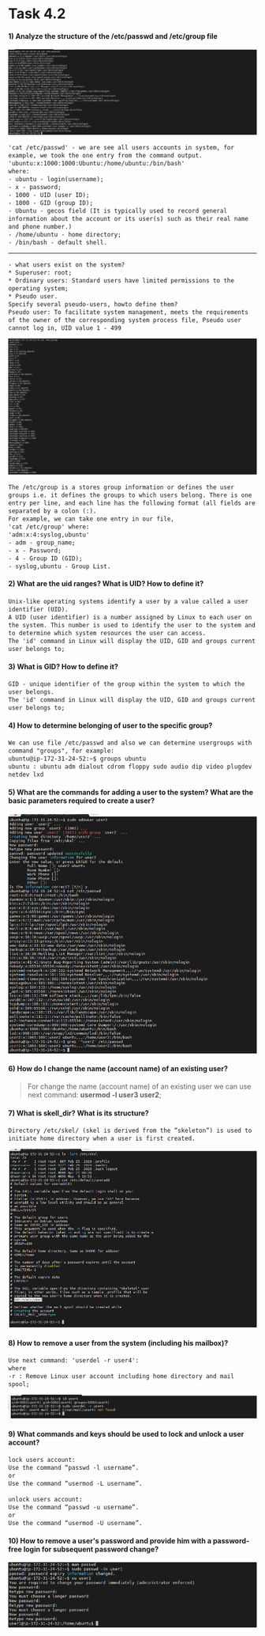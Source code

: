 # Task 4.2 
#### 1) Analyze the structure of the /etc/passwd and /etc/group file
![screen1](https://github.com/NikPryvalov/DevOps_online_Kharkiv_2022Q1Q2/blob/main/m4/task4.2/screen/screen1.png)
```
'cat /etc/passwd' - we are see all users accounts in system, for example, we took the one entry from the command output.
'ubuntu:x:1000:1000:Ubuntu:/home/ubuntu:/bin/bash'
where: 
- ubuntu - login(username);
- x - password;
- 1000 - UID (user ID);
- 1000 - GID (group ID);
- Ubuntu - gecos field (It is typically used to record general information about the account or its user(s) such as their real name and phone number.)
- /home/ubuntu - home directory;
- /bin/bash - default shell.
```
-------------------------------------------------------------------------------------------------------------------------------------------------------------------------
```
- what users exist on the system? 
* Superuser: root;
* Ordinary users: Standard users have limited permissions to the operating system;
* Pseudo user.
Specify several pseudo-users, howto define them?
Pseudo user: To facilitate system management, meets the requirements of the owner of the corresponding system process file, Pseudo user cannot log in, UID value 1 - 499
```
![screen2](https://github.com/NikPryvalov/DevOps_online_Kharkiv_2022Q1Q2/blob/main/m4/task4.2/screen/screen2.png)
```
The /etc/group is a stores group information or defines the user groups i.e. it defines the groups to which users belong. There is one entry per line, and each line has the following format (all fields are separated by a colon (:).
For example, we can take one entry in our file, 
'cat /etc/group' where:
'adm:x:4:syslog,ubuntu'
- adm - group_name;
- x - Password;
- 4 - Group ID (GID);
- syslog,ubuntu - Group List.
```
#### 2) What are the uid ranges? What is UID? How to define it?
```
Unix-like operating systems identify a user by a value called a user identifier (UID).
A UID (user identifier) is a number assigned by Linux to each user on the system. This number is used to identify the user to the system and to determine which system resources the user can access.
The 'id' command in Linux will display the UID, GID and groups current user belongs to;
```
#### 3) What is GID? How to define it?
```
GID - unique identifier of the group within the system to which the user belongs.
The 'id' command in Linux will display the UID, GID and groups current user belongs to;
```
#### 4) How to determine belonging of user to the specific group?
```
We can use file /etc/passwd and also we can determine usergroups with command "groups", for example:
ubuntu@ip-172-31-24-52:~$ groups ubuntu
ubuntu : ubuntu adm dialout cdrom floppy sudo audio dip video plugdev netdev lxd
```
#### 5) What are the commands for adding a user to the system? What are the basic parameters required to create a user?
![screen3](https://github.com/NikPryvalov/DevOps_online_Kharkiv_2022Q1Q2/blob/main/m4/task4.2/screen/screen3.png)
#### 6) How do I change the name (account name) of an existing user?
> For change the name (account name) of an existing user we can use next command: **usermod -l user3 user2**; 
#### 7) What is skell_dir? What is its structure?
```
Directory /etc/skel/ (skel is derived from the “skeleton”) is used to initiate home directory when a user is first created.
```
![screen4](https://github.com/NikPryvalov/DevOps_online_Kharkiv_2022Q1Q2/blob/main/m4/task4.2/screen/screen4.png)
#### 8) How to remove a user from the system (including his mailbox)?
```
Use next command: 'userdel -r user4':
where 
-r : Remove Linux user account including home directory and mail spool;
```
![screen5](https://github.com/NikPryvalov/DevOps_online_Kharkiv_2022Q1Q2/blob/main/m4/task4.2/screen/screen5.png)
#### 9) What commands and keys should be used to lock and unlock a user account?
```
lock users account:
Use the command “passwd -l username”.
or
Use the command “usermod -L username”.

unlock users account:
Use the command “passwd -u username”.
or
Use the command “usermod -U username”.
```
#### 10) How to remove a user's password and provide him with a password-free login for subsequent password change?
![screen6](https://github.com/NikPryvalov/DevOps_online_Kharkiv_2022Q1Q2/blob/main/m4/task4.2/screen/screen6.png)

